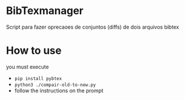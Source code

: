 # BibTexmanager

Script para fazer oprecaoes de conjuntos (diffs) de dois arquivos bibtex

# How to use

you must execute

- `pip install pybtex`
- `python3 ./compair-old-to-new.py`
- follow the instructions on the prompt
